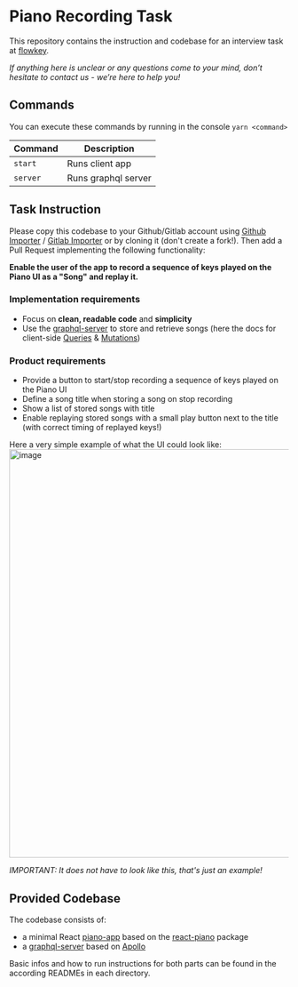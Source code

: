 # Piano Recording Task

This repository contains the instruction and codebase for an interview task at [flowkey](https://www.flowkey.com).

*If anything here is unclear or any questions come to your mind, don’t hesitate to contact us - we’re here to help you!*


Commands
---

You can execute these commands by running in the console `yarn <command>`

| Command           | Description |
| ----------------- | ----------- |
| `start`           | Runs client app |
| `server`          | Runs graphql server |

## Task Instruction

Please copy this codebase to your Github/Gitlab account using [Github Importer](https://help.github.com/en/articles/importing-a-repository-with-github-importer) / [Gitlab Importer](https://docs.gitlab.com/ee/user/project/import/repo_by_url.html) or by cloning it (don't create a fork!). Then add a Pull Request implementing the following functionality:

**Enable the user of the app to record a sequence of keys played on the Piano UI as a "Song" and replay it.**

### Implementation requirements
- Focus on **clean, readable code** and **simplicity**
- Use the [graphql-server](server) to store and retrieve songs (here the docs for client-side [Queries](https://www.apollographql.com/docs/react/essentials/queries/) & [Mutations](https://www.apollographql.com/docs/react/essentials/mutations/))

### Product requirements
- Provide a button to start/stop recording a sequence of keys played on the Piano UI
- Define a song title when storing a song on stop recording
- Show a list of stored songs with title
- Enable replaying stored songs with a small play button next to the title (with correct timing of replayed keys!)

Here a very simple example of what the UI could look like:
<img width="735" alt="image" src="https://user-images.githubusercontent.com/10008938/61955349-1ce49b80-afbb-11e9-810d-108d27c25a2a.png">

*IMPORTANT: It does not have to look like this, that's just an example!*

## Provided Codebase

The codebase consists of:
- a minimal React [piano-app](piano-app) based on the [react-piano](https://github.com/kevinsqi/react-piano) package
- a [graphql-server](server) based on [Apollo](https://www.apollographql.com/)

Basic infos and how to run instructions for both parts can be found in the according READMEs in each directory.
